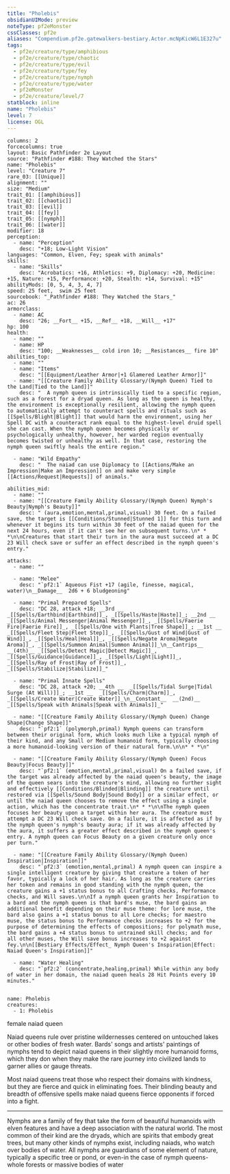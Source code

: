 ```yaml
---
title: "Pholebis"
obsidianUIMode: preview
noteType: pf2eMonster
cssClasses: pf2e
aliases: "Compendium.pf2e.gatewalkers-bestiary.Actor.mcNpKicW6L1E327u" 
tags:
  - pf2e/creature/type/amphibious
  - pf2e/creature/type/chaotic
  - pf2e/creature/type/evil
  - pf2e/creature/type/fey
  - pf2e/creature/type/nymph
  - pf2e/creature/type/water
  - pf2eMonster
  - pf2e/creature/level/7
statblock: inline
name: "Pholebis"
level: 7
license: OGL
---
```


```statblock
columns: 2
forcecolumns: true
layout: Basic Pathfinder 2e Layout
source: "Pathfinder #188: They Watched the Stars"
name: "Pholebis"
level: "Creature 7"
rare_03: [[Unique]]
alignment: ""
size: "Medium"
trait_01: [[amphibious]]
trait_02: [[chaotic]]
trait_03: [[evil]]
trait_04: [[fey]]
trait_05: [[nymph]]
trait_06: [[water]]
modifier: 18
perception:
  - name: "Perception"
    desc: "+18; Low-Light Vision"
languages: "Common, Elven, Fey; speak with animals"
skills:
  - name: "Skills"
    desc: "Acrobatics: +16, Athletics: +9, Diplomacy: +20, Medicine: +15, Nature: +15, Performance: +20, Stealth: +14, Survival: +15"
abilityMods: [0, 5, 4, 3, 4, 7]
speed: 25 feet,  swim 25 feet
sourcebook: "_Pathfinder #188: They Watched the Stars_"
ac: 26
armorclass:
  - name: AC
    desc: "26; __Fort__ +15, __Ref__ +18, __Will__ +17"
hp: 100
health:
  - name: ""
  - name: HP
    desc: "100; __Weaknesses__ cold iron 10; __Resistances__ fire 10"
abilities_top:
  - name: ""
  - name: "Items"
    desc: "[[Equipment/Leather Armor|+1 Glamered Leather Armor]]"
  - name: "[[Creature Family Ability Glossary/(Nymph Queen) Tied to the Land|Tied to the Land]]"
    desc: "  A nymph queen is intrinsically tied to a specific region, such as a forest for a dryad queen. As long as the queen is healthy, the environment is exceptionally resilient, allowing the nymph queen to automatically attempt to counteract spells and rituals such as [[Spells/Blight|Blight]] that would harm the environment, using her Spell DC with a counteract rank equal to the highest-level druid spell she can cast. When the nymph queen becomes physically or psychologically unhealthy, however, her warded region eventually becomes twisted or unhealthy as well. In that case, restoring the nymph queen swiftly heals the entire region."

  - name: "Wild Empathy"
    desc: "  The naiad can use Diplomacy to [[Actions/Make an Impression|Make an Impression]] on and make very simple [[Actions/Request|Requests]] of animals."

abilities_mid:
  - name: ""
  - name: "[[Creature Family Ability Glossary/(Nymph Queen) Nymph's Beauty|Nymph's Beauty]]"
    desc: " (aura,emotion,mental,primal,visual) 30 feet. On a failed save, the target is [[Conditions/Stunned|Stunned 1]] for this turn and whenever it begins its turn within 30 feet of the naiad queen for the next 24 hours, even if it can't see her on subsequent turns.\n* * *\n\nCreatures that start their turn in the aura must succeed at a DC 23 Will check save or suffer an effect described in the nymph queen's entry."

attacks:
  - name: ""

  - name: "Melee"
    desc: "`pf2:1` Aqueous Fist +17 (agile, finesse, magical, water)\n__Damage__  2d6 + 6 bludgeoning"

  - name: "Primal Prepared Spells"
    desc: "DC 28, attack +18; __3rd __  _[[Spells/Earthbind|Earthbind]]_, _[[Spells/Haste|Haste]]_; __2nd __  _[[Spells/Animal Messenger|Animal Messenger]]_, _[[Spells/Faerie Fire|Faerie Fire]]_, _[[Spells/One with Plants|Tree Shape]]_; __1st __  _[[Spells/Fleet Step|Fleet Step]]_, _[[Spells/Gust of Wind|Gust of Wind]]_, _[[Spells/Heal|Heal]]_, _[[Spells/Negate Aroma|Negate Aroma]]_, _[[Spells/Summon Animal|Summon Animal]]_\n__Cantrips__  __(4th)__ _[[Spells/Detect Magic|Detect Magic]]_, _[[Spells/Guidance|Guidance]]_, _[[Spells/Light|Light]]_, _[[Spells/Ray of Frost|Ray of Frost]]_, _[[Spells/Stabilize|Stabilize]]_"

  - name: "Primal Innate Spells"
    desc: "DC 28, attack +20; __4th __  _[[Spells/Tidal Surge|Tidal Surge (At Will)]]_; __1st __  _[[Spells/Charm|Charm]]_, _[[Spells/Create Water|Create Water]]_\n__Constant__  __(2nd)__ _[[Spells/Speak with Animals|Speak with Animals]]_"

  - name: "[[Creature Family Ability Glossary/(Nymph Queen) Change Shape|Change Shape]]"
    desc: "`pf2:1` (polymorph,primal) Nymph queens can transform between their original form, which looks much like a typical nymph of their kind, and any Small or Medium humanoid form, typically choosing a more humanoid-looking version of their natural form.\n\n* * *\n"

  - name: "[[Creature Family Ability Glossary/(Nymph Queen) Focus Beauty|Focus Beauty]]"
    desc: "`pf2:1` (emotion,mental,primal,visual) On a failed save, if the target was already affected by the naiad queen's beauty, the image of the queen sears into the creature's mind, allowing no further sight and effectively [[Conditions/Blinded|Blinding]] the creature until restored via [[Spells/Sound Body|Sound Body]] or a similar effect, or until the naiad queen chooses to remove the effect using a single action, which has the concentrate trait.\n* * *\n\nThe nymph queen focuses her beauty upon a target within her aura. The creature must attempt a DC 23 Will check save. On a failure, it is affected as if by the nymph queen's nymph's beauty aura; if it was already affected by the aura, it suffers a greater effect described in the nymph queen's entry. A nymph queen can Focus Beauty on a given creature only once per turn."

  - name: "[[Creature Family Ability Glossary/(Nymph Queen) Inspiration|Inspiration]]"
    desc: "`pf2:3` (emotion,mental,primal) A nymph queen can inspire a single intelligent creature by giving that creature a token of her favor, typically a lock of her hair. As long as the creature carries her token and remains in good standing with the nymph queen, the creature gains a +1 status bonus to all Crafting checks, Performance checks, and Will saves.\n\nIf a nymph queen grants her Inspiration to a bard and the nymph queen is that bard's muse, the bard gains an additional benefit depending on their muse theme: for lore muse, the bard also gains a +1 status bonus to all Lore checks; for maestro muse, the status bonus to Performance checks increases to +2 for the purpose of determining the effects of compositions; for polymath muse, the bard gains a +4 status bonus to untrained skill checks; and for all other muses, the Will save bonus increases to +2 against fey.\n\n[[Bestiary Effects/Effect_ Nymph Queen's Inspiration|Effect: Naiad Queen's Inspiration]]"

  - name: "Water Healing"
    desc: "`pf2:2` (concentrate,healing,primal) While within any body of water in her domain, the naiad queen heals 28 Hit Points every 10 minutes."
 
```

```encounter-table
name: Pholebis
creatures:
  - 1: Pholebis
```


female naiad queen

Naiad queens rule over pristine wildernesses centered on untouched lakes or other bodies of fresh water. Bards' songs and artists' paintings of nymphs tend to depict naiad queens in their slightly more humanoid forms, which they don when they make the rare journey into civilized lands to garner allies or gauge threats.

Most naiad queens treat those who respect their domains with kindness, but they are fierce and quick in eliminating foes. Their blinding beauty and breadth of offensive spells make naiad queens fierce opponents if forced into a fight.

* * *

Nymphs are a family of fey that take the form of beautiful humanoids with elven features and have a deep association with the natural world. The most common of their kind are the dryads, which are spirits that embody great trees, but many other kinds of nymphs exist, including naiads, who watch over bodies of water. All nymphs are guardians of some element of nature, typically a specific tree or pond, or even-in the case of nymph queens-whole forests or massive bodies of water

